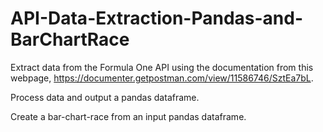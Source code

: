 # API-Data-Extraction-Pandas-and-BarChartRace

Extract data from the Formula One API using the documentation from this webpage, https://documenter.getpostman.com/view/11586746/SztEa7bL.

Process data and output a pandas dataframe.

Create a bar-chart-race from an input pandas dataframe.
